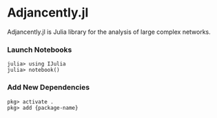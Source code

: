 # Adjancently.jl 

Adjancently.jl is Julia library for the analysis of large complex networks.

### Launch Notebooks

```
julia> using IJulia
julia> notebook()
```

### Add New Dependencies

```
pkg> activate .
pkg> add {package-name}
```

